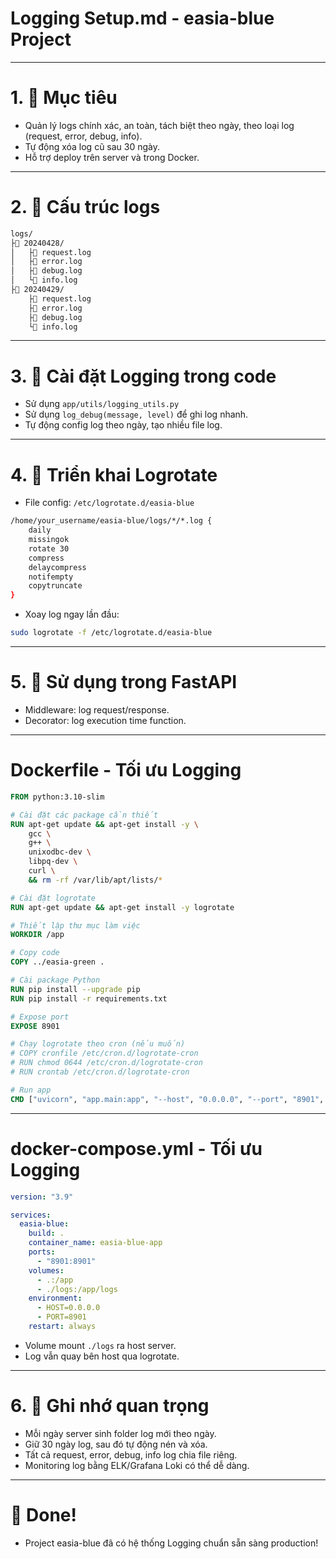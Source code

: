 # Logging Setup.md - easia-blue Project

---

# 1. 📅 Mục tiêu

- Quản lý logs chính xác, an toàn, tách biệt theo ngày, theo loại log (request, error, debug, info).
- Tự động xóa log cũ sau 30 ngày.
- Hỗ trợ deploy trên server và trong Docker.

---

# 2. 🔹 Cấu trúc logs

```bash
logs/
├🔹 20240428/
│   ├🔹 request.log
│   ├🔹 error.log
│   ├🔹 debug.log
│   └🔹 info.log
├🔹 20240429/
    ├🔹 request.log
    ├🔹 error.log
    ├🔹 debug.log
    └🔹 info.log
```

---

# 3. 🔹 Cài đặt Logging trong code

- Sử dụng `app/utils/logging_utils.py`
- Sử dụng `log_debug(message, level)` để ghi log nhanh.
- Tự động config log theo ngày, tạo nhiều file log.

---

# 4. 🔹 Triển khai Logrotate

- File config: `/etc/logrotate.d/easia-blue`

```bash
/home/your_username/easia-blue/logs/*/*.log {
    daily
    missingok
    rotate 30
    compress
    delaycompress
    notifempty
    copytruncate
}
```

- Xoay log ngay lần đầu:
```bash
sudo logrotate -f /etc/logrotate.d/easia-blue
```

---

# 5. 🔹 Sử dụng trong FastAPI

- Middleware: log request/response.
- Decorator: log execution time function.


---

# Dockerfile - Tối ưu Logging

```Dockerfile
FROM python:3.10-slim

# Cài đặt các package cần thiết
RUN apt-get update && apt-get install -y \
    gcc \
    g++ \
    unixodbc-dev \
    libpq-dev \
    curl \
    && rm -rf /var/lib/apt/lists/*

# Cài đặt logrotate
RUN apt-get update && apt-get install -y logrotate

# Thiết lập thư mục làm việc
WORKDIR /app

# Copy code
COPY ../easia-green .

# Cài package Python
RUN pip install --upgrade pip
RUN pip install -r requirements.txt

# Expose port
EXPOSE 8901

# Chạy logrotate theo cron (nếu muốn)
# COPY cronfile /etc/cron.d/logrotate-cron
# RUN chmod 0644 /etc/cron.d/logrotate-cron
# RUN crontab /etc/cron.d/logrotate-cron

# Run app
CMD ["uvicorn", "app.main:app", "--host", "0.0.0.0", "--port", "8901", "--reload"]
```

---

# docker-compose.yml - Tối ưu Logging

```yaml
version: "3.9"

services:
  easia-blue:
    build: .
    container_name: easia-blue-app
    ports:
      - "8901:8901"
    volumes:
      - .:/app
      - ./logs:/app/logs
    environment:
      - HOST=0.0.0.0
      - PORT=8901
    restart: always
```

- Volume mount `./logs` ra host server.
- Log vẫn quay bên host qua logrotate.

---

# 6. 🔹 Ghi nhớ quan trọng

- Mỗi ngày server sinh folder log mới theo ngày.
- Giữ 30 ngày log, sau đó tự động nén và xóa.
- Tất cả request, error, debug, info log chia file riêng.
- Monitoring log bằng ELK/Grafana Loki có thể dễ dàng.

---

# 🔗 Done!

- Project easia-blue đã có hệ thống Logging chuẩn sẵn sàng production!

